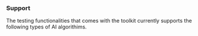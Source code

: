 ### Support

The testing functionalities that comes with the toolkit currently supports the following types of AI algorithims.

<!-- TODO-->